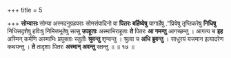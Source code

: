 +++
title = 5

+++
**सोम्यासः** सोम्या अस्मदनुग्रहपराः सोमसंपादिनो वा **पितरः** **बर्हिष्येषु** यागार्हेषु .”प्रियेषु तृप्तिकरेषु **निधिषु** निधिसदृशेषु हविःषु निमित्तभूतेषु सत्सु **उपहूताः** अस्माभिराहूताः **ते** पितरः **आ** **गमन्तु** आगच्छन्तु । आगत्य च **इह** अस्मिन् कर्मणि अस्माभिः प्रयुक्ताः स्तुतीः **श्रुवन्तु** शृण्वन्तु । श्रुत्वा च **अधि** **ब्रुवन्तु** । साधुरयं यजमान इत्यादरेण कथयन्तु । **ते** तादृशाः पितरः **अस्मान्** **अवन्तु** रक्षन्तु ॥ ॥ १७ ॥